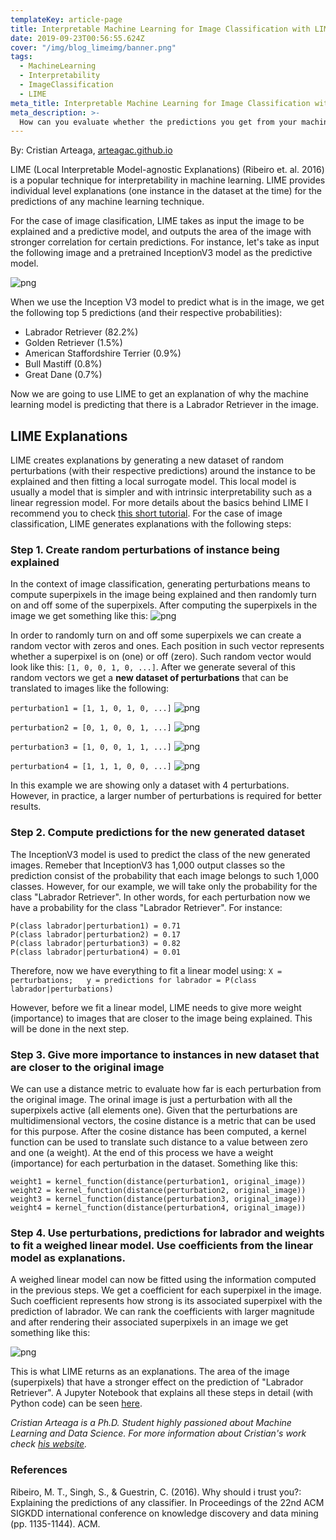 ```yaml
---
templateKey: article-page
title: Interpretable Machine Learning for Image Classification with LIME
date: 2019-09-23T00:56:55.624Z
cover: "/img/blog_limeimg/banner.png"
tags:
  - MachineLearning
  - Interpretability
  - ImageClassification
  - LIME
meta_title: Interpretable Machine Learning for Image Classification with LIME
meta_description: >-
  How can you evaluate whether the predictions you get from your machine learning model are reliable? LIME is here to the rescue. LIME (Local Interpretable Model-agnostic Explanations) provides explanations for the predictions of any machine learning technique. In this tutorial, we'll see how it works for image classification tasks.
---
```

By: Cristian Arteaga, [arteagac.github.io](https://arteagac.github.io)

LIME (Local Interpretable Model-agnostic Explanations) (Ribeiro et. al. 2016) is a popular technique for interpretability in machine learning. LIME provides individual level explanations (one instance in the dataset at the time) for the predictions of any machine learning technique. 

For the case of image clasification, LIME takes as input the image to be explained and a predictive model, and outputs the area of the image with stronger correlation for certain predictions. For instance, let's take as input the following image and a pretrained InceptionV3 model as the predictive model.

![png](/img/blog_limeimg/input_img.png)

When we use the Inception V3 model to predict what is in the image, we get the following top 5 predictions (and their respective probabilities):
- Labrador Retriever (82.2%)
- Golden Retriever (1.5%)
- American Staffordshire Terrier (0.9%)
- Bull Mastiff (0.8%)
- Great Dane  (0.7%)

Now we are going to use LIME to get an explanation of why the machine learning model is predicting that there is a Labrador Retriever in the image.

## LIME Explanations
LIME creates explanations by generating a new dataset of random perturbations (with their respective predictions) around the instance to be explained and then fitting a local surrogate model. This local model is usually a model that is simpler and with intrinsic interpretability such as a linear regression model. For more details about the basics behind LIME I recommend you to check [this short tutorial](https://nbviewer.jupyter.org/urls/arteagac.github.io/blog/lime.ipynb). For the case of image classification, LIME generates explanations with the following steps:

### Step 1. Create random perturbations of instance being explained
In the context of image classification, generating perturbations means to compute superpixels in the image being explained and then randomly turn on and off some of the superpixels.
After computing the superpixels in the image we get something like this:
![png](/img/blog_limeimg/superpixels.png)

In order to randomly turn on and off some superpixels we can create a random vector with zeros and ones. Each position in such vector represents whether a superpixel is on (one) or off (zero). Such random vector would look like this: `[1, 0, 0, 1, 0, ...]`. After we generate several of this random vectors we get a **new dataset of perturbations** that can be translated to images like the following:

```perturbation1 = [1, 1, 0, 1, 0, ...]```
![png](/img/blog_limeimg/perturb1.png)

```perturbation2 = [0, 1, 0, 0, 1, ...]```
![png](/img/blog_limeimg/perturb2.png)

```perturbation3 = [1, 0, 0, 1, 1, ...]```
![png](/img/blog_limeimg/perturb3.png)

```perturbation4 = [1, 1, 1, 0, 0, ...]```
![png](/img/blog_limeimg/perturb4.png)

In this example we are showing only a dataset with 4 perturbations. However, in practice, a larger number of perturbations is required for better results.

### Step 2. Compute predictions for the new generated dataset
The InceptionV3 model is used to predict the class of the new generated images. Remeber that InceptionV3 has 1,000 output classes so the prediction consist of the probability that each image belongs to such 1,000 classes. However, for our example, we will take only the probability for the class "Labrador Retriever". In other words, for each perturbation now we have a probability for the class "Labrador Retriever". For instance:

```
P(class labrador|perturbation1) = 0.71
P(class labrador|perturbation2) = 0.17
P(class labrador|perturbation3) = 0.82
P(class labrador|perturbation4) = 0.01
```

Therefore, now we have everything to fit a linear model using:
```X = perturbations;   y = predictions for labrador = P(class labrador|perturbations)```

However, before we fit a linear model, LIME needs to give more weight (importance) to images that are closer to the image being explained. This will be done in the next step.

### Step 3. Give more importance to instances in new dataset that are closer to the original image
We can use a distance metric to evaluate how far is each perturbation from the original image. The orinal image is just a perturbation with all the superpixels active (all elements one). Given that the perturbations are multidimensional vectors, the cosine distance is a metric that can be used for this purpose. After the cosine distance has been computed, a kernel function can be used to translate such distance to a value between zero and one (a weight). At the end of this process we have a weight (importance) for each perturbation in the dataset. Something like this:

```
weight1 = kernel_function(distance(perturbation1, original_image))
weight2 = kernel_function(distance(perturbation2, original_image))
weight3 = kernel_function(distance(perturbation3, original_image))
weight4 = kernel_function(distance(perturbation4, original_image))
```

### Step 4. Use perturbations, predictions for labrador and weights to fit a weighed linear model. Use coefficients from the linear model as explanations.
A weighed linear model can now be fitted using the information computed in the previous steps. We get a coefficient for each superpixel in the image. Such coefficient represents how strong is its associated superpixel with the prediction of labrador. We can rank the coefficients with larger magnitude and after rendering their associated superpixels in an image we get something like this:

![png](/img/blog_limeimg/output_img.png)

This is what LIME returns as an explanations. The area of the image (superpixels) that have a stronger effect on the prediction of "Labrador Retriever". A Jupyter Notebook that explains all these steps in detail (with Python code) can be seen [here](https://nbviewer.jupyter.org/url/arteagac.github.io/blog/lime_image.ipynb).

<em>Cristian Arteaga is a Ph.D. Student highly passioned about Machine Learning and Data Science. For more information about Cristian's work check <a href="https://arteagac.github.io" target="_blank" rel="noopener"> his website</a>.</em>

### References
Ribeiro, M. T., Singh, S., & Guestrin, C. (2016). Why should i trust you?: Explaining the predictions of any classifier. In Proceedings of the 22nd ACM SIGKDD international conference on knowledge discovery and data mining (pp. 1135-1144). ACM.

